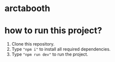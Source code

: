 # arctabooth

# how to run this project?
1. Clone this repository.  
2. Type `"npm i"` to install all required dependencies.  
3. Type `"npm run dev"` to run the project.
